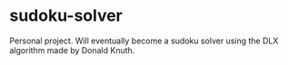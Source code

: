 # sudoku-solver

Personal project. Will eventually become a sudoku solver using the DLX algorithm made by Donald Knuth.